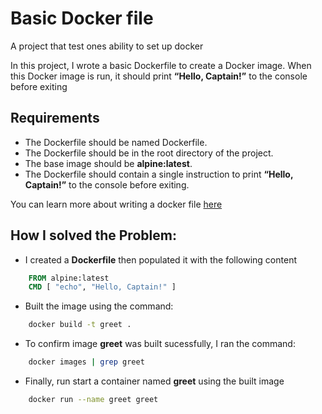 # Basic Docker file
A project that test ones ability to set up docker

In this project, I wrote a basic Dockerfile to create a Docker image.
When this Docker image is run, it should print **“Hello, Captain!”** to the console before exiting

## Requirements
- The Dockerfile should be named Dockerfile.
- The Dockerfile should be in the root directory of the project.
- The base image should be **alpine:latest**.
- The Dockerfile should contain a single instruction to print **“Hello, Captain!”** to the console before exiting.

You can learn more about writing a docker file [here](https://docs.docker.com/reference/dockerfile/)

## How I solved the Problem:
- I created a **Dockerfile** then populated it with the following content
```dockerfile
    FROM alpine:latest
    CMD [ "echo", "Hello, Captain!" ]
```
- Built the image using the command:
```bash
    docker build -t greet .
```

- To confirm image **greet** was built sucessfully, I ran the command:
```bash
    docker images | grep greet
```

- Finally, run start a container named **greet** using the built image
```bash
    docker run --name greet greet
```


